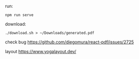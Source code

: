 run:
```
npm run serve
```
download:

```
./download.sh > ~/Downloads/generated.pdf
```

check bug 
https://github.com/diegomura/react-pdf/issues/2725

layout
https://www.yogalayout.dev/